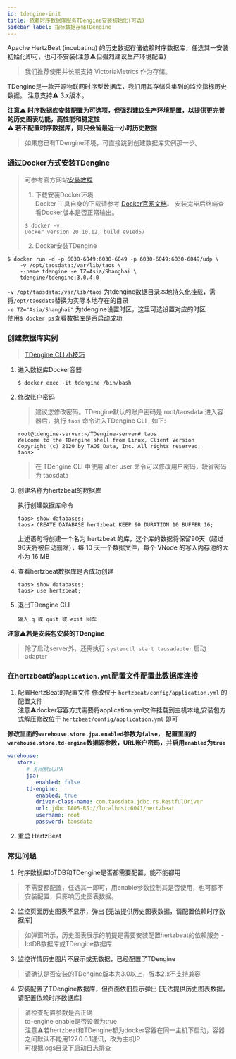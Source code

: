 ```yaml
---
id: tdengine-init  
title: 依赖时序数据库服务TDengine安装初始化(可选)
sidebar_label: 指标数据存储TDengine
---
```


Apache HertzBeat (incubating) 的历史数据存储依赖时序数据库，任选其一安装初始化即可，也可不安装(注意⚠️但强烈建议生产环境配置)

> 我们推荐使用并长期支持 VictoriaMetrics 作为存储。

TDengine是一款开源物联网时序型数据库，我们用其存储采集到的监控指标历史数据。 注意支持⚠️ 3.x版本。

**注意⚠️ 时序数据库安装配置为可选项，但强烈建议生产环境配置，以提供更完善的历史图表功能，高性能和稳定性**   
**⚠️ 若不配置时序数据库，则只会留最近一小时历史数据**

> 如果您已有TDengine环境，可直接跳到创建数据库实例那一步。

### 通过Docker方式安装TDengine

> 可参考官方网站[安装教程](https://docs.taosdata.com/get-started/docker/)  
> 1. 下载安装Docker环境   
> Docker 工具自身的下载请参考 [Docker官网文档](https://docs.docker.com/get-docker/)。
> 安装完毕后终端查看Docker版本是否正常输出。
>
> ```
> $ docker -v
> Docker version 20.10.12, build e91ed57
> ```
>
> 2. Docker安装TDengine

```shell
$ docker run -d -p 6030-6049:6030-6049 -p 6030-6049:6030-6049/udp \
    -v /opt/taosdata:/var/lib/taos \ 
    --name tdengine -e TZ=Asia/Shanghai \
    tdengine/tdengine:3.0.4.0
```

`-v /opt/taosdata:/var/lib/taos` 为tdengine数据目录本地持久化挂载，需将`/opt/taosdata`替换为实际本地存在的目录  
`-e TZ="Asia/Shanghai"` 为tdengine设置时区，这里可选设置对应的时区   
使用```$ docker ps```查看数据库是否启动成功

### 创建数据库实例

> [TDengine CLI 小技巧](https://docs.taosdata.com/develop/model/)

1. 进入数据库Docker容器

   ```
   $ docker exec -it tdengine /bin/bash
   ```
2. 修改账户密码

   > 建议您修改密码。TDengine默认的账户密码是 root/taosdata
   > 进入容器后，执行 `taos` 命令进入TDengine CLI , 如下:

   ```
   root@tdengine-server:~/TDengine-server# taos
   Welcome to the TDengine shell from Linux, Client Version
   Copyright (c) 2020 by TAOS Data, Inc. All rights reserved.
   taos>
   ```

   > 在 TDengine CLI 中使用 alter user 命令可以修改用户密码，缺省密码为 taosdata

3. 创建名称为hertzbeat的数据库

   执行创建数据库命令

   ```
   taos> show databases;
   taos> CREATE DATABASE hertzbeat KEEP 90 DURATION 10 BUFFER 16;
   ```

   上述语句将创建一个名为 hertzbeat 的库，这个库的数据将保留90天（超过90天将被自动删除），每 10 天一个数据文件，每个 VNode 的写入内存池的大小为 16 MB

4. 查看hertzbeat数据库是否成功创建

   ```
   taos> show databases;
   taos> use hertzbeat;
   ```
5. 退出TDengine CLI

   ```
   输入 q 或 quit 或 exit 回车
   ```

**注意⚠️若是安装包安装的TDengine**

> 除了启动server外，还需执行 `systemctl start taosadapter` 启动 adapter

### 在hertzbeat的`application.yml`配置文件配置此数据库连接

1. 配置HertzBeat的配置文件
   修改位于 `hertzbeat/config/application.yml` 的配置文件       
   注意⚠️docker容器方式需要将application.yml文件挂载到主机本地,安装包方式解压修改位于 `hertzbeat/config/application.yml` 即可

**修改里面的`warehouse.store.jpa.enabled`参数为`false`， 配置里面的`warehouse.store.td-engine`数据源参数，URL账户密码，并启用`enabled`为`true`**

```yaml
warehouse:
   store:
      # 关闭默认JPA
      jpa:
         enabled: false
      td-engine:
         enabled: true
         driver-class-name: com.taosdata.jdbc.rs.RestfulDriver
         url: jdbc:TAOS-RS://localhost:6041/hertzbeat
         username: root
         password: taosdata
```

2. 重启 HertzBeat

### 常见问题

1. 时序数据库IoTDB和TDengine是否都需要配置，能不能都用

> 不需要都配置，任选其一即可，用enable参数控制其是否使用，也可都不安装配置，只影响历史图表数据。

2. 监控页面历史图表不显示，弹出 [无法提供历史图表数据，请配置依赖时序数据库]

> 如弹窗所示，历史图表展示的前提是需要安装配置hertzbeat的依赖服务 - IotDB数据库或TDengine数据库

3. 监控详情历史图片不展示或无数据，已经配置了TDengine

> 请确认是否安装的TDengine版本为3.0以上，版本2.x不支持兼容

4. 安装配置了TDengine数据库，但页面依旧显示弹出 [无法提供历史图表数据，请配置依赖时序数据库]

> 请检查配置参数是否正确  
> td-engine enable是否设置为true  
> 注意⚠️若hertzbeat和TDengine都为docker容器在同一主机下启动，容器之间默认不能用127.0.0.1通讯，改为主机IP  
> 可根据logs目录下启动日志排查

